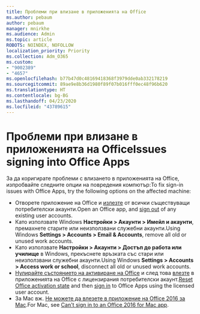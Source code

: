 ```yaml
---
title: Проблеми при влизане в приложенията на Office
ms.author: pebaum
author: pebaum
manager: mnirkhe
ms.audience: Admin
ms.topic: article
ROBOTS: NOINDEX, NOFOLLOW
localization_priority: Priority
ms.collection: Adm_O365
ms.custom:
- "9002389"
- "4657"
ms.openlocfilehash: b77b47d0c48169418368f3979dde0ab332178219
ms.sourcegitcommit: 89ae9e8b36d1980f89f07b016fff0ec48f96b620
ms.translationtype: HT
ms.contentlocale: bg-BG
ms.lasthandoff: 04/23/2020
ms.locfileid: "43789615"
---
```

# <a name="issues-signing-into-office-apps"></a><span data-ttu-id="2e35e-102">Проблеми при влизане в приложенията на Office</span><span class="sxs-lookup"><span data-stu-id="2e35e-102">Issues signing into Office Apps</span></span>

<span data-ttu-id="2e35e-103">За да коригирате проблеми с влизането в приложенията на Office, изпробвайте следните опции на повредения компютър:</span><span class="sxs-lookup"><span data-stu-id="2e35e-103">To fix sign-in issues with Office Apps, try the following options on the affected machine:</span></span>

- <span data-ttu-id="2e35e-104">Отворете приложение на Office и [излезте](https://go.microsoft.com/fwlink/?linkid=2114082) от всички съществуващи потребителски акаунти.</span><span class="sxs-lookup"><span data-stu-id="2e35e-104">Open an Office app, and [sign out](https://go.microsoft.com/fwlink/?linkid=2114082) of any existing user accounts.</span></span>
- <span data-ttu-id="2e35e-105">Като използвате Windows **Настройки > Акаунти > Имейл и акаунти**, премахнете старите или неизползвани служебни акаунти.</span><span class="sxs-lookup"><span data-stu-id="2e35e-105">Using Windows **Settings > Accounts > Email & Accounts**, remove all old or unused work accounts.</span></span>
- <span data-ttu-id="2e35e-106">Като използвате **Настройки > Акаунти > Достъп до работа или училище** в Windows, прекъснете връзката със стари или неизползвани служебни акаунти.</span><span class="sxs-lookup"><span data-stu-id="2e35e-106">Using Windows **Settings > Accounts > Access work or school**, disconnect all old or unused work accounts.</span></span>
- <span data-ttu-id="2e35e-107">[Нулирайте състоянието на активиране на Office](https://docs.microsoft.com/office365/troubleshoot/activation/reset-office-365-proplus-activation-state) и след това [влезте](https://support.office.com/article/sign-in-to-office-b9582171-fd1f-4284-9846-bdd72bb28426) в приложенията на Office с лицензирания потребителски акаунт.</span><span class="sxs-lookup"><span data-stu-id="2e35e-107">[Reset Office activation state](https://docs.microsoft.com/office365/troubleshoot/activation/reset-office-365-proplus-activation-state) and then [sign in](https://support.office.com/article/sign-in-to-office-b9582171-fd1f-4284-9846-bdd72bb28426) to Office Apps using the licensed user account.</span></span>
- <span data-ttu-id="2e35e-108">За Mac вж. [Не можете да влезете в приложение на Office 2016 за Mac](https://docs.microsoft.com/office365/troubleshoot/authentication/sign-in-to-office-2016-for-mac-fail).</span><span class="sxs-lookup"><span data-stu-id="2e35e-108">For Mac, see [Can't sign in to an Office 2016 for Mac app](https://docs.microsoft.com/office365/troubleshoot/authentication/sign-in-to-office-2016-for-mac-fail).</span></span>
